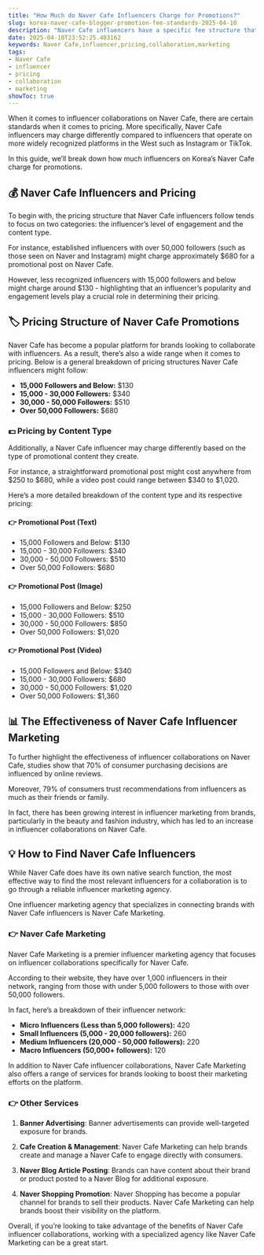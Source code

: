 ```yaml
---
title: "How Much do Naver Cafe Influencers Charge for Promotions?"
slug: korea-naver-cafe-blogger-promotion-fee-standards-2025-04-10
description: "Naver Cafe influencers have a specific fee structure that varies based on follower count and content type. Learn the breakdown of pricing for promotions on Naver Cafe."
date: 2025-04-10T23:52:25.403162
keywords: Naver Cafe,influencer,pricing,collaboration,marketing
tags:
- Naver Cafe
- influencer
- pricing
- collaboration
- marketing
showToc: true
---
```


When it comes to influencer collaborations on Naver Cafe, there are certain standards when it comes to pricing. More specifically, Naver Cafe influencers may charge differently compared to influencers that operate on more widely recognized platforms in the West such as Instagram or TikTok. 

In this guide, we’ll break down how much influencers on Korea’s Naver Cafe charge for promotions. 

## 💰 Naver Cafe Influencers and Pricing

To begin with, the pricing structure that Naver Cafe influencers follow tends to focus on two categories: the influencer’s level of engagement and the content type. 

For instance, established influencers with over 50,000 followers (such as those seen on Naver and  Instagram) might charge approximately $680 for a promotional post on Naver Cafe. 

However, less recognized influencers with 15,000 followers and below might charge around $130 - highlighting that an influencer’s popularity and engagement levels play a crucial role in determining their pricing. 

## 🏷️ Pricing Structure of Naver Cafe Promotions

Naver Cafe has become a popular platform for brands looking to collaborate with influencers. As a result, there’s also a wide range when it comes to pricing. Below is a general breakdown of pricing structures Naver Cafe influencers might follow: 

- **15,000 Followers and Below:** $130 
- **15,000 - 30,000 Followers:** $340 
- **30,000 - 50,000 Followers:** $510 
- **Over 50,000 Followers:** $680 

### 💵 Pricing by Content Type

Additionally, a Naver Cafe influencer may charge differently based on the type of promotional content they create. 

For instance, a straightforward promotional post might cost anywhere from $250 to $680, while a video post could range between $340 to $1,020. 

Here’s a more detailed breakdown of the content type and its respective pricing: 

#### 👉 Promotional Post (Text)

- 15,000 Followers and Below: $130 
- 15,000 - 30,000 Followers: $340 
- 30,000 - 50,000 Followers: $510 
- Over 50,000 Followers: $680 

#### 👉 Promotional Post (Image)

- 15,000 Followers and Below: $250 
- 15,000 - 30,000 Followers: $510 
- 30,000 - 50,000 Followers: $850 
- Over 50,000 Followers: $1,020 

#### 👉 Promotional Post (Video)

- 15,000 Followers and Below: $340 
- 15,000 - 30,000 Followers: $680 
- 30,000 - 50,000 Followers: $1,020 
- Over 50,000 Followers: $1,360 

## 📊 The Effectiveness of Naver Cafe Influencer Marketing

To further highlight the effectiveness of influencer collaborations on Naver Cafe, studies show that 70% of consumer purchasing decisions are influenced by online reviews. 

Moreover, 79% of consumers trust recommendations from influencers as much as their friends or family. 

In fact, there has been growing interest in influencer marketing from brands, particularly in the beauty and fashion industry, which has led to an increase in influencer collaborations on Naver Cafe. 

## 💡 How to Find Naver Cafe Influencers

While Naver Cafe does have its own native search function, the most effective way to find the most relevant influencers for a collaboration is to go through a reliable influencer marketing agency. 

One influencer marketing agency that specializes in connecting brands with Naver Cafe influencers is Naver Cafe Marketing. 

### 👉 Naver Cafe Marketing

Naver Cafe Marketing is a premier influencer marketing agency that focuses on influencer collaborations specifically for Naver Cafe. 

According to their website, they have over 1,000 influencers in their network, ranging from those with under 5,000 followers to those with over 50,000 followers. 

In fact, here’s a breakdown of their influencer network: 

- **Micro Influencers (Less than 5,000 followers):** 420 
- **Small Influencers (5,000 - 20,000 followers):** 260 
- **Medium Influencers (20,000 - 50,000 followers):** 220 
- **Macro Influencers (50,000+ followers):** 120 

In addition to Naver Cafe influencer collaborations, Naver Cafe Marketing also offers a range of services for brands looking to boost their marketing efforts on the platform. 

### 👉 Other Services

1. **Banner Advertising**: Banner advertisements can provide well-targeted exposure for brands. 

2. **Cafe Creation & Management**: Naver Cafe Marketing can help brands create and manage a Naver Cafe to engage directly with consumers. 

3. **Naver Blog Article Posting**: Brands can have content about their brand or product posted to a Naver Blog for additional exposure. 

4. **Naver Shopping Promotion**: Naver Shopping has become a popular channel for brands to sell their products. Naver Cafe Marketing can help brands boost their visibility on the platform. 

Overall, if you’re looking to take advantage of the benefits of Naver Cafe influencer collaborations, working with a specialized agency like Naver Cafe Marketing can be a great start.